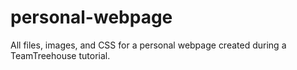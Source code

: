 # personal-webpage
All files, images, and CSS for a personal webpage created during a TeamTreehouse tutorial. 
